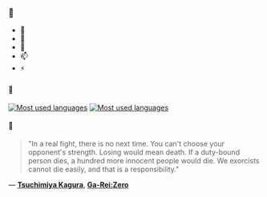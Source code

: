 ### 👋

- 🔭
- 🌱
- 💬
- 📫
- ⚡

#### 🧏

[![Most used languages](https://github-readme-stats-aynah.vercel.app/api/top-langs/?username=aynh&theme=solarized-dark&langs_count=6&layout=compact&hide_title=true)](https://github.com/anuraghazra/github-readme-stats#gh-dark-mode-only)
[![Most used languages](https://github-readme-stats-aynah.vercel.app/api/top-langs/?username=aynh&theme=solarized-light&langs_count=6&layout=compact&hide_title=true)](https://github.com/anuraghazra/github-readme-stats#gh-light-mode-only)

#### 💬

> "In a real fight, there is no next time. You can't choose your opponent's strength. Losing would mean death. If a duty-bound person dies, a hundred more innocent people would die. We exorcists cannot die easily, and that is a responsibility."

&mdash; [**Tsuchimiya Kagura**](https://myanimelist.net/character.php?q=Tsuchimiya%20Kagura&cat=character), [**Ga-Rei:Zero**](https://myanimelist.net/search/all?q=Ga-Rei%3AZero&cat=all)

